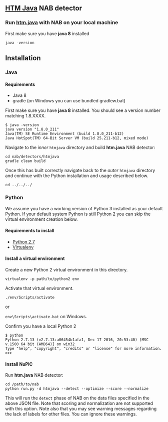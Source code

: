 ## [HTM Java](https://github.com/numenta/htm.java) NAB detector

### Run [htm.java](https://github.com/numenta/htm.java) with NAB on your local machine

First make sure you have __java 8__ installed

    java -version

## Installation

### Java

#### Requirements
- Java 8
- gradle (on Windows you can use bundled gradlew.bat)

First make sure you have __java 8__ installed. You should see a version number matching 1.8.XXXX.

```
$ java -version
java version "1.8.0_211"
Java(TM) SE Runtime Environment (build 1.8.0_211-b12)
Java HotSpot(TM) 64-Bit Server VM (build 25.211-b12, mixed mode)
```

Navigate to the *inner* `htmjava` directory and build __htm.java__ NAB detector:
    
```
cd nab/detectors/htmjava
gradle clean build
```

Once this has built correctly navigate back to the *outer* `htmjava` directory
and continue with the Python installation and usage described below.

`cd ../../../`

### Python

We assume you have a working version of Python 3 installed as your default Python.
If your default system Python is still Python 2 you can skip the virtual environment
creation below.

#### Requirements to install

- [Python 2.7](https://www.python.org/download/)
- [Virtualenv](https://pypi.org/project/virtualenv/)

#### Install a virtual environment

Create a new Python 2 virtual environment in this directory.

`virtualenv -p path/to/python2 env`

Activate that virtual environment.

`./env/Scripts/activate`

or

`env\Scripts\activate.bat` on Windows.

Confirm you have a local Python 2

```
$ python
Python 2.7.13 (v2.7.13:a06454b1afa1, Dec 17 2016, 20:53:40) [MSC v.1500 64 bit (AMD64)] on win32
Type "help", "copyright", "credits" or "license" for more information.
>>>
```

#### Install NuPIC

Run __htm.java__ NAB detector:
    
    cd /path/to/nab
    python run.py -d htmjava --detect --optimize --score --normalize

This will run the `detect` phase of NAB on the data files specified in the above
JSON file. Note that scoring and normalization are not supported with this
option. Note also that you may see warning messages regarding the lack of labels
for other files. You can ignore these warnings.
